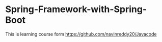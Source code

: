 # Spring-Framework-with-Spring-Boot
This is learning course  form https://github.com/navinreddy20/Javacode
